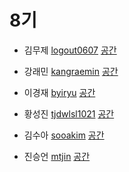 # 8기

- 김무제 [logout0607](https://github.com/logout0607)
[공간](https://github.com/StudyFork/GoogryAndroidArchitectureStudy/tree/master/2003/logout0607)

-  강래민 [kangraemin](https://github.com/kangraemin)
[공간](https://github.com/StudyFork/GoogryAndroidArchitectureStudy/tree/master/2003/kangraemin)

- 이경재 [byiryu](https://github.com/byiryu)
[공간](https://github.com/StudyFork/GoogryAndroidArchitectureStudy/tree/master/2003/byiryu)

- 황성진 [tjdwlsl1021](https://github.com/tjdwlsl1021)
[공간](https://github.com/StudyFork/GoogryAndroidArchitectureStudy/tree/master/2003/tjdwlsl1021)

- 김수아 [sooakim](https://github.com/sooakim)
[공간](https://github.com/StudyFork/GoogryAndroidArchitectureStudy/tree/master/2003/sooakim)

- 진승언 [mtjin](https://github.com/mtjin)
[공간](https://github.com/StudyFork/GoogryAndroidArchitectureStudy/tree/master/2003/mtjin)

